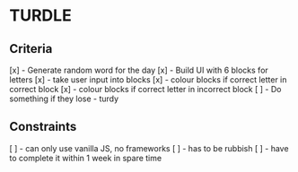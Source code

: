 # TURDLE

## Criteria

[x] - Generate random word for the day
[x] - Build UI with 6 blocks for letters
[x] - take user input into blocks
[x] - colour blocks if correct letter in correct block
[x] - colour blocks if correct letter in incorrect block
[ ] - Do something if they lose - turdy

## Constraints

[ ] - can only use vanilla JS, no frameworks
[ ] - has to be rubbish
[ ] - have to complete it within 1 week in spare time